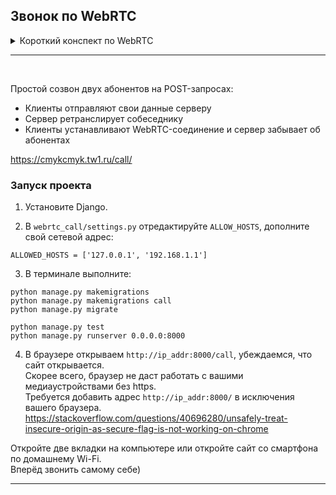 ## Звонок по WebRTC

<!-- <details>
<summary>Русский</summary>
<br/> -->

<details>
<summary>Короткий конспект по WebRTC</summary>
<br/>

WebRTC - технология, которая позволяет транслировать аудио-видео между клиентами напрямую без сервера.  
В современных браузерах уже имеется по умолчанию WebRTC API.  
  
`RTCPeerConnection` - интерфейс для создания WebRTC-соединения.  
Каждому клиенту нужно создать по экземпляру данного интерфейса и должным образом проинициализировать:
```
const rtc_peer = new RTCPeerConnection({
    iceServers: [
        {
            urls: ['stun:stun1.l.google.com:19302', 'stun:stun3.l.google.com:19302']  // чтобы клиенты смогли подключиться по интернету (см.п.2)
        }
    ]
});

```
<br/>

<details>
<summary>1. Добавление медиатреков и создание RTCDataChannel</summary>
<br/>

Метод `addTrack(track)` позволяет добавлять медиатреки для их передачи по соединению.  
Получим треки текущей веб-камеры и микрофона, и добавим их в RTC-соединение:
```
const stream = await navigator.mediaDevices.getUserMedia({video: true, audio: true});
stream.getTracks().forEach(track => rtc_peer.addTrack(track));

```

На каждый добавленный трек у принимающей стороны будет вызван обратный вызов `ontrack(event)`:
```
const remote_stream = new MediaStream();
// remote_stream требуется куда-нибудь установить для воспроизведения. Можно в объекты <audio>, <video>.
// video_object.srcObject = remote_stream;

rtc_peer.ontrack = event => {
    remote_stream.addTrack(event.track);
}

```

Помимо медиаданных, по RTC можно передавать произвольные данные по каналу данных `RTCDataChannel`.  

Нам для созвона это может пригодится для передачи каких-то специальных сообщений:  
 - для завершения разговора;
 - сообщения, что абонент отключил/включил камеру/микрофон.
  
```
let datachannel = null;

```

Одна сторона использует метод `createDataChannel(str_channel_label)`:
```
datachannel = rtc_peer.createDataChannel('special_datachannel');
datachannel.onmessage = event => {
    // processDataChannel(JSON.parse(event.data));
}

```

Вторая сторона получает обратный вызов `ondatachannel(event)`:
```
rtc_peer.ondatachannel = event => {
    if (event.channel.label === 'special_datachannel') {
        datachannel = event.channel;
        datachannel.onmessage = event => {
            // processDataChannel(JSON.parse(event.data));
        }
    }
}

```

Для отправки сообщений по каналу данных используется метод `send(str)`:
```
datachannel.send(JSON.stringify({
    code: 'reject'
}));

datachannel.send(JSON.stringify({
    code: 'mute_microphone',
    value: true
}));

```

Переданные сообщения будут получены обратным вызовом `onmessage(event)`.  

</details>

<details>
<summary>2. Задание onicecandidate</summary>
<br/>

Требуется установить обратный вызов `onicecandidate(event)`, который будет вызываться во время выполнения пункта 3.  

`RTCIceCandidate` - возможный маршрут, по которому RTC-соединение сможет подключиться к удалённому клиенту.  
Внутри этого объекта имеется информация об IP клиента. И таких кандидатов может быть несколько.  
Какие-то будут с локальным IP (`192.168.1.*`), какие-то с внешним (`85.*.*.*`).  

Как раз для получения внешнего IP, мы и прописали STUN-сервера, чтобы они определяли нас.  

```
rtc_peer.onicecandidate = event => {
    const ice_route = event.candidate;
    
    // storing ice_route or sending it right now ...
};

```

Решайте сами когда отправлять ICE-маршруты: сразу внутри обратного вызова или после формирования оффера/ответа (п.3).  

В этом проекте я каждого кандидата отправляю сразу на сервер, там они копятся в отдельный для каждого абонента массив, и на последнем этапе, после обмена оффера/ответа, разом все сразу отправляются собеседнику.  

</details>

<details>
<summary>3. Создание оффера и ответа</summary>
<br/>

Теперь каждой стороне требуется создать описание их передающихся данных и каким-то образом передать это описание друг другу.  
По этому описанию будут сформированны удалённые треки.  

`RTCSessionDescription` - описание сессии. Объект из двух полей:
```
{
    type: 'offer',  // or 'answer'
    sdp: '...'      // description AV-codecs and etc...
}

```

Одна сторона создаёт оффер с описанием своего потока, используя метод `createOffer(...)`, и передаёт собеседнику:
```
const offer = await rtc_peer.createOffer({  // можно вызывать без аргументов
    offerToReceiveAudio: true,  // если инициатор передаёт только аудио, то по умолчанию и у отвечающего будет сформирован ответ только аудио.
    offerToReceiveVideo: true   // с этими параметрами будет приниматься и видео, и аудио, при их наличии.
});
await rtc_peer.setLocalDescription(offer);

// sending offer ...

```

Вторая сторона формирует ответ, используя `createAnswer()`, и передаёт первой:
```
await rtc_peer.setRemoteDescription(offer_from_initiator);

const answer = await rtc_peer.createAnswer();
await rtc_peer.setLocalDescription(answer);

// sending answer ...

```

```
// initiator
await rtc_peer.setRemoteDescription(answer_from_subscriber);

```

</details>

<details>
<summary>4. Добавление ICE-кандидатов</summary>
<br/>

Осталось в RTC-соединения добавить сформированные ICE-маршруты вашего собеседника:
```
// receiving ice_routes_from_subscriber ...

ice_routes_from_subscriber.forEach(route => rtc_peer.addIceCandidate(route));

```

И, о чудо, оно заработает)  

</details>
<br/>

Таким образом, для трансляции аудио-видео по WebRTC двум клиентам нужно обменяться оффером/ответом, и ICE-кандидатами, и передача будет установлена напрямую без участия сервера.  
Надо только придумать, как провести этот обмен.  
Для этого и сделан этот проект)  
  
</details>

---
<br/>

Простой созвон двух абонентов на POST-запросах:
 - Клиенты отправляют свои данные серверу
 - Cервер ретранслирует собеседнику
 - Клиенты устанавливают WebRTC-соединение и сервер забывает об абонентах

https://cmykcmyk.tw1.ru/call/

### Запуск проекта

1. Установите Django.  
  
2. В `webrtc_call/settings.py` отредактируйте `ALLOW_HOSTS`, дополните свой сетевой адрес:
```
ALLOWED_HOSTS = ['127.0.0.1', '192.168.1.1']

```

3. В терминале выполните:
```
python manage.py makemigrations
python manage.py makemigrations call
python manage.py migrate

python manage.py test
python manage.py runserver 0.0.0.0:8000

```

4. В браузере открываем `http://ip_addr:8000/call`, убеждаемся, что сайт открывается.  
Скорее всего, браузер не даст работать с вашими медиаустройствами без https.  
Требуется добавить адрес `http://ip_addr:8000/` в исключения вашего браузера.  
https://stackoverflow.com/questions/40696280/unsafely-treat-insecure-origin-as-secure-flag-is-not-working-on-chrome  

Откройте две вкладки на компьютере или откройте сайт со смартфона по домашнему Wi-Fi.  
Вперёд звонить самому себе)  

<!-- </details> -->

---
